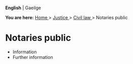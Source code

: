 **English** |  Gaeilge 

**You are here:** [ Home ](/en/) > [ Justice ](/en/justice/) > [ Civil law
](/en/justice/civil-law/) > Notaries public

#  Notaries public

  * Information 
  * Further information 
